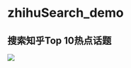 # zhihuSearch_demo
## 搜索知乎Top 10热点话题
![](https://github.com/TainlunXiong/zhihuSearch_demo/raw/master/搜索热点话题.jpg)
